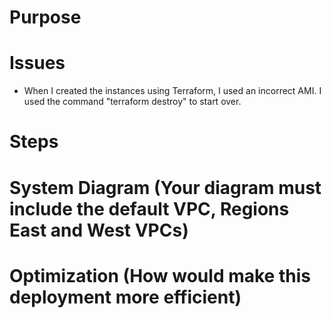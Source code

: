 # Purpose
    
# Issues
- When I created the instances using Terraform, I used an incorrect AMI. I used the command "terraform destroy" to start over.
# Steps
# System Diagram (Your diagram must include the default VPC, Regions East and West VPCs)
# Optimization (How would make this deployment more efficient)
